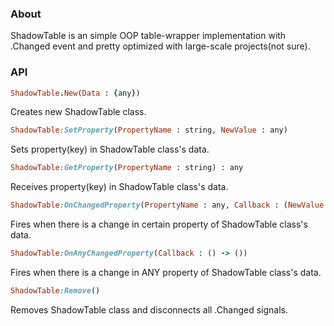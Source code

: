 ### About
ShadowTable is an simple OOP table-wrapper implementation with .Changed event and pretty optimized with large-scale projects(not sure).

### API
```ruby
ShadowTable.New(Data : {any})
```
Creates new ShadowTable class.
```ruby
ShadowTable:SetProperty(PropertyName : string, NewValue : any)
```
Sets property(key) in ShadowTable class's data.
```ruby
ShadowTable:GetProperty(PropertyName : string) : any
```
Receives property(key) in ShadowTable class's data.
```ruby
ShadowTable:OnChangedProperty(PropertyName : any, Callback : (NewValue : any) -> ())
```
Fires when there is a change in certain property of ShadowTable class's data.
```ruby
ShadowTable:OnAnyChangedProperty(Callback : () -> ())
```
Fires when there is a change in ANY property of ShadowTable class's data.
```ruby
ShadowTable:Remove()
```
Removes ShadowTable class and disconnects all .Changed signals.

